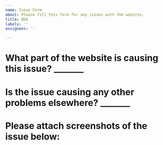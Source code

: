 ```yaml
---
name: Issue Form
about: Please fill this form for any issues with the website.
title: BUG
labels: ''
assignees: ''

---
```


# What part of the website is causing this issue? _______

# Is the issue causing any other problems elsewhere? _______

# Please attach screenshots of the issue below:
